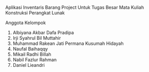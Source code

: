 
Aplikasi Inventaris Barang
Project Untuk Tugas Besar Mata Kuliah Konstruksi Perangkat Lunak


Anggota Kelompok 
1. Albiyana Akbar Dafa Pradipa
2. Irji Syahrul Bil Muttahir
3. Muhammad Rakean Jati Permana Kusumah Hidayah
4. Naufal Baihaqqy
5. Mikail Radhi Billah
6. Nabil Fazlur Rahman
7. Daniel Lieandri
